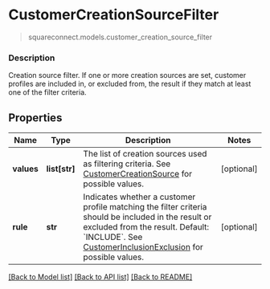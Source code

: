 # CustomerCreationSourceFilter
> squareconnect.models.customer_creation_source_filter

### Description

Creation source filter.  If one or more creation sources are set, customer profiles are included in, or excluded from, the result if they match at least one of the filter criteria.

## Properties
Name | Type | Description | Notes
------------ | ------------- | ------------- | -------------
**values** | **list[str]** | The list of creation sources used as filtering criteria. See [CustomerCreationSource](#type-customercreationsource) for possible values. | [optional] 
**rule** | **str** | Indicates whether a customer profile matching the filter criteria should be included in the result or excluded from the result. Default: &#x60;INCLUDE&#x60;. See [CustomerInclusionExclusion](#type-customerinclusionexclusion) for possible values. | [optional] 

[[Back to Model list]](../README.md#documentation-for-models) [[Back to API list]](../README.md#documentation-for-api-endpoints) [[Back to README]](../README.md)


